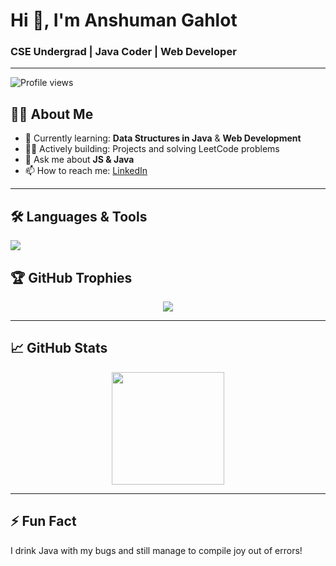 
<!--
**anshumangahlot/anshumangahlot** is a ✨ _special_ ✨ repository because its `README.md` (this file) appears on your GitHub profile.

Here are some ideas to get you started:

- 🔭 I’m currently working on ...
- 🌱 I’m currently learning ...
- 👯 I’m looking to collaborate on ...
- 🤔 I’m looking for help with ...
- 💬 Ask me about ...
- 📫 How to reach me: ...
- 😄 Pronouns: ...
- ⚡ Fun fact: ...
-->
<h1 align="left">Hi 👋, I'm Anshuman Gahlot</h1> 
<h3 align="left">CSE Undergrad | Java Coder | Web Developer</h3>

---

![Profile views](https://komarev.com/ghpvc/?username=anshumangahlot&color=blue)

## 🧑‍💻 About Me

- 🌱 Currently learning: **Data Structures in Java** & **Web Development**
- 👨‍💻 Actively building: Projects and solving LeetCode problems
- 💬 Ask me about **JS & Java**
- 📫 How to reach me: [LinkedIn](https://www.linkedin.com/in/anshumangahlot)

---

## 🛠️ Languages & Tools

<p align="left">
  <img src="https://skillicons.dev/icons?i=java,html,css,js,tailwind,git,github,vscode,figma" />
</p>

## 🏆 GitHub Trophies

<p align="center">
  <img src="https://github-profile-trophy.vercel.app/?username=anshumangahlot&theme=tokyonight&row=1&column=6" />
</p>

---

## 📈 GitHub Stats

<p align="center">
  <img src="https://github-readme-stats.vercel.app/api?username=anshumangahlot&show_icons=true&theme=tokyonight" height="180px"/>
</p>

---

## ⚡ Fun Fact

I drink Java with my bugs and still manage to compile joy out of errors! 
